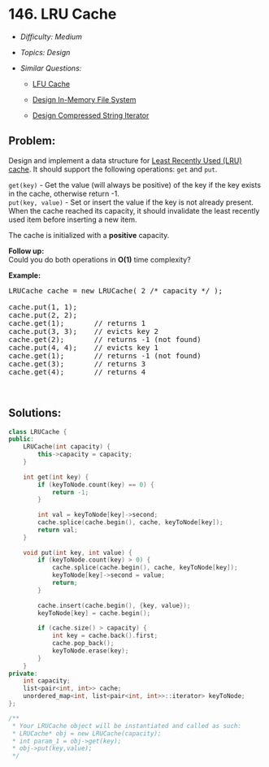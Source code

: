 # 146. LRU Cache

* *Difficulty: Medium*

* *Topics: Design*

* *Similar Questions:*

  * [LFU Cache](lfu-cache.md)

  * [Design In-Memory File System](design-in-memory-file-system.md)

  * [Design Compressed String Iterator](design-compressed-string-iterator.md)

## Problem:

<p>Design and implement a data structure for <a href="https://en.wikipedia.org/wiki/Cache_replacement_policies#LRU" target="_blank">Least Recently Used (LRU) cache</a>. It should support the following operations: <code>get</code> and <code>put</code>.</p>

<p><code>get(key)</code> - Get the value (will always be positive) of the key if the key exists in the cache, otherwise return -1.<br />
<code>put(key, value)</code> - Set or insert the value if the key is not already present. When the cache reached its capacity, it should invalidate the least recently used item before inserting a new item.</p>

<p>The cache is initialized with a <strong>positive</strong> capacity.</p>

<p><b>Follow up:</b><br />
Could you do both operations in <b>O(1)</b> time complexity?</p>

<p><b>Example:</b></p>

<pre>
LRUCache cache = new LRUCache( 2 /* capacity */ );

cache.put(1, 1);
cache.put(2, 2);
cache.get(1);       // returns 1
cache.put(3, 3);    // evicts key 2
cache.get(2);       // returns -1 (not found)
cache.put(4, 4);    // evicts key 1
cache.get(1);       // returns -1 (not found)
cache.get(3);       // returns 3
cache.get(4);       // returns 4
</pre>

<p>&nbsp;</p>

## Solutions:

```c++
class LRUCache {
public:
    LRUCache(int capacity) {
        this->capacity = capacity;
    }
    
    int get(int key) {
        if (keyToNode.count(key) == 0) {
            return -1;
        }
        
        int val = keyToNode[key]->second;
        cache.splice(cache.begin(), cache, keyToNode[key]);
        return val;
    }
    
    void put(int key, int value) {
        if (keyToNode.count(key) > 0) {
            cache.splice(cache.begin(), cache, keyToNode[key]);
            keyToNode[key]->second = value;
            return;
        }
        
        cache.insert(cache.begin(), {key, value});
        keyToNode[key] = cache.begin();
        
        if (cache.size() > capacity) {
            int key = cache.back().first;
            cache.pop_back();
            keyToNode.erase(key);
        }
    }
private:
    int capacity;
    list<pair<int, int>> cache;
    unordered_map<int, list<pair<int, int>>::iterator> keyToNode;
};

/**
 * Your LRUCache object will be instantiated and called as such:
 * LRUCache* obj = new LRUCache(capacity);
 * int param_1 = obj->get(key);
 * obj->put(key,value);
 */
```
